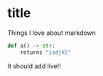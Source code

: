 # title

Things I love about markdown

```python
def a() -> str:
    returns "isdjkl"
```

It should add live!!
